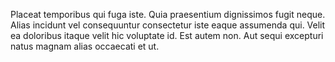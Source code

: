 Placeat temporibus qui fuga iste. Quia praesentium dignissimos fugit neque. Alias incidunt vel consequuntur consectetur iste eaque assumenda qui. Velit ea doloribus itaque velit hic voluptate id. Est autem non. Aut sequi excepturi natus magnam alias occaecati et ut.